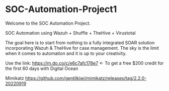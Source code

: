 # SOC-Automation-Project1

Welcome to the SOC Automation Project.

SOC Automation using Wazuh + Shuffle + TheHive + Virustotal

The goal here is to start from nothing to a fully integrated SOAR solution incorporating Wazuh & TheHive for case management. The sky is the limit when it comes to automation and it is up to your creativity.

Use the link: https://m.do.co/c/e6c7afc178e7 <- To get a free $200 credit for the first 60 days with Digital Ocean

Mimikatz https://github.com/gentilkiwi/mimikatz/releases/tag/2.2.0-20220919
